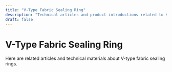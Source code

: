 ```yaml
---
title: "V-Type Fabric Sealing Ring"
description: "Technical articles and product introductions related to V-type fabric sealing rings"
draft: false
---
```


# V-Type Fabric Sealing Ring

Here are related articles and technical materials about V-type fabric sealing rings.